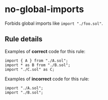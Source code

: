 # no-global-imports

Forbids global imports like `import "./foo.sol"`.

## Rule details

Examples of **correct** code for this rule:

```solidity
import { A } from "./A.sol";
import * as B from "./B.sol";
import "./C.sol" as C;
```

Examples of **incorrect** code for this rule:

```solidity
import "./A.sol";
import "./B.sol";
```
